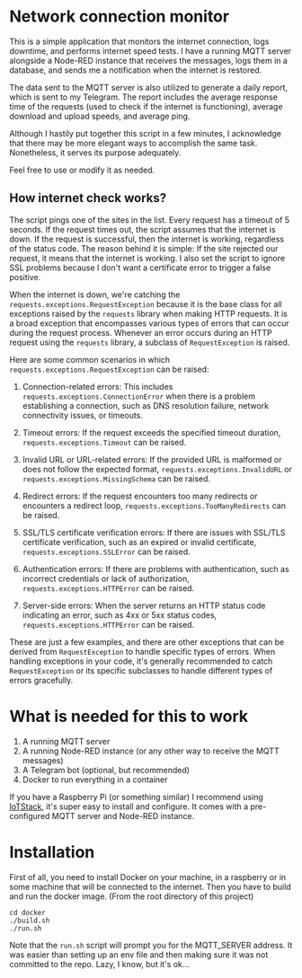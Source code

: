 # Network connection monitor
This is a simple application that monitors the internet connection, logs downtime, and performs internet speed tests. 
I have a running MQTT server alongside a Node-RED instance that receives the messages, logs them in a database, and 
sends me a notification when the internet is restored.

The data sent to the MQTT server is also utilized to generate a daily report, which is sent to my Telegram. The report 
includes the average response time of the requests (used to check if the internet is functioning), average download and 
upload speeds, and average ping.

Although I hastily put together this script in a few minutes, I acknowledge that there may be more elegant ways to 
accomplish the same task. Nonetheless, it serves its purpose adequately.

Feel free to use or modify it as needed.

## How internet check works?
The script pings one of the sites in the list. Every request has a timeout of 5 seconds. If the request times out, the
script assumes that the internet is down. If the request is successful, then the internet is working, regardless of the
status code. The reason behind it is simple: If the site rejected our request, it means that the internet is working.
I also set the script to ignore SSL problems because I don't want a certificate error to trigger a false positive.

When the internet is down, we're catching the `requests.exceptions.RequestException` because it is the base class for 
all exceptions raised by the `requests` library when making HTTP requests. It is a broad exception that encompasses 
various types of errors that can occur during the request process. Whenever an error occurs during an HTTP request 
using the `requests` library, a subclass of `RequestException` is raised.

Here are some common scenarios in which `requests.exceptions.RequestException` can be raised:

1. Connection-related errors: This includes `requests.exceptions.ConnectionError` when there is a problem establishing 
a connection, such as DNS resolution failure, network connectivity issues, or timeouts.

2. Timeout errors: If the request exceeds the specified timeout duration, `requests.exceptions.Timeout` can be raised.

3. Invalid URL or URL-related errors: If the provided URL is malformed or does not follow the expected format, 
`requests.exceptions.InvalidURL` or `requests.exceptions.MissingSchema` can be raised.

4. Redirect errors: If the request encounters too many redirects or encounters a redirect loop, 
`requests.exceptions.TooManyRedirects` can be raised.

5. SSL/TLS certificate verification errors: If there are issues with SSL/TLS certificate verification, such as an 
expired or invalid certificate, `requests.exceptions.SSLError` can be raised.

6. Authentication errors: If there are problems with authentication, such as incorrect credentials or lack of 
authorization, `requests.exceptions.HTTPError` can be raised.

7. Server-side errors: When the server returns an HTTP status code indicating an error, such as 4xx or 5xx status 
codes, `requests.exceptions.HTTPError` can be raised.

These are just a few examples, and there are other exceptions that can be derived from `RequestException` to handle 
specific types of errors. When handling exceptions in your code, it's generally recommended to catch `RequestException`
or its specific subclasses to handle different types of errors gracefully.


# What is needed for this to work
1. A running MQTT server
2. A running Node-RED instance (or any other way to receive the MQTT messages)
3. A Telegram bot (optional, but recommended)
4. Docker to run everything in a container

If you have a Raspberry Pi (or something similar) I recommend using [IoTStack](https://sensorsiot.github.io/IOTstack/), 
it's super easy to install and configure. It comes with a pre-configured MQTT server and Node-RED instance.


# Installation
First of all, you need to install Docker on your machine, in a raspberry or in some machine that will be connected to
the internet.
Then you have to build and run the docker image.
(From the root directory of this project)
```shell
cd docker
./build.sh
./run.sh
```

Note that the `run.sh` script will prompt you for the MQTT_SERVER address. It was easier than setting up an env file and
then making sure it was not committed to the repo. Lazy, I know, but it's ok...